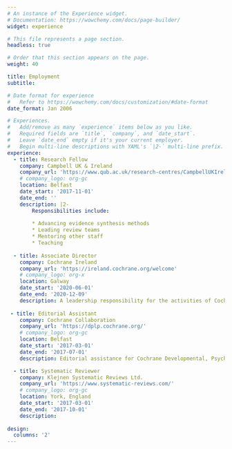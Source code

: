 ```yaml
---
# An instance of the Experience widget.
# Documentation: https://wowchemy.com/docs/page-builder/
widget: experience

# This file represents a page section.
headless: true

# Order that this section appears on the page.
weight: 40

title: Employment
subtitle:

# Date format for experience
#   Refer to https://wowchemy.com/docs/customization/#date-format
date_format: Jan 2006

# Experiences.
#   Add/remove as many `experience` items below as you like.
#   Required fields are `title`, `company`, and `date_start`.
#   Leave `date_end` empty if it's your current employer.
#   Begin multi-line descriptions with YAML's `|2-` multi-line prefix.
experience:
  - title: Research Fellow
    company: Campbell UK & Ireland
    company_url: 'https://www.qub.ac.uk/research-centres/CampbellUKIreland/'
    # company_logo: org-gc
    location: Belfast
    date_start: '2017-11-01'
    date_end: ''
    description: |2-
        Responsibilities include:
        
        * Advancing evidence synthesis methods
        * Leading review teams
        * Mentoring other staff
        * Teaching
        
  - title: Associate Director
    company: Cochrane Ireland
    company_url: 'https://ireland.cochrane.org/welcome'
    # company_logo: org-x
    location: Galway
    date_start: '2020-06-01'
    date_end: '2020-12-09'
    description: A leadership responsibility for the activities of Cochrane Ireland with a focus on developing and maintaining strategic partnerships in the Cochrane community 
 
 - title: Editorial Assistant
    company: Cochrane Collaboration
    company_url: 'https://dplp.cochrane.org/'
    # company_logo: org-gc
    location: Belfast
    date_start: '2017-03-01'
    date_end: '2017-07-01'
    description: Editorial assistance for Cochrane Developmental, Psychosocial and Learning Problems group

  - title: Systematic Reviewer
    company: Klejnen Systematic Reviews Ltd.
    company_url: 'https://www.systematic-reviews.com/'
    # company_logo: org-gc
    location: York, England
    date_start: '2017-03-01'
    date_end: '2017-10-01'
    description: 
    
design:
  columns: '2'
---
```

